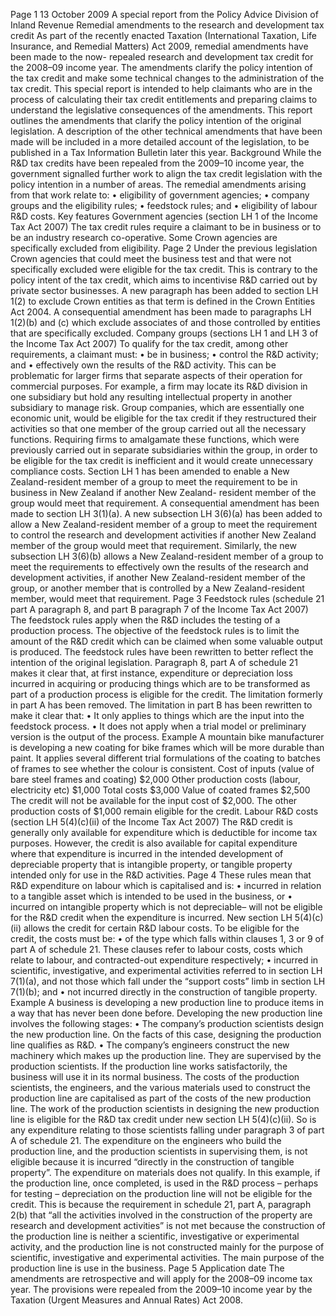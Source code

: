 Page 1 13 October 2009 A special report from the Policy Advice Division of Inland Revenue Remedial amendments to the research and development tax credit As part of the recently enacted Taxation (International Taxation, Life Insurance, and Remedial Matters) Act 2009, remedial amendments have been made to the now- repealed research and development tax credit for the 2008–09 income year. The amendments clarify the policy intention of the tax credit and make some technical changes to the administration of the tax credit. This special report is intended to help claimants who are in the process of calculating their tax credit entitlements and preparing claims to understand the legislative consequences of the amendments. This report outlines the amendments that clarify the policy intention of the original legislation. A description of the other technical amendments that have been made will be included in a more detailed account of the legislation, to be published in a Tax Information Bulletin later this year. Background While the R&D tax credits have been repealed from the 2009–10 income year, the government signalled further work to align the tax credit legislation with the policy intention in a number of areas. The remedial amendments arising from that work relate to: • eligibility of government agencies; • company groups and the eligibility rules; • feedstock rules; and • eligibility of labour R&D costs. Key features Government agencies (section LH 1 of the Income Tax Act 2007) The tax credit rules require a claimant to be in business or to be an industry research co-operative. Some Crown agencies are specifically excluded from eligibility. Page 2 Under the previous legislation Crown agencies that could meet the business test and that were not specifically excluded were eligible for the tax credit. This is contrary to the policy intent of the tax credit, which aims to incentivise R&D carried out by private sector businesses. A new paragraph has been added to section LH 1(2) to exclude Crown entities as that term is defined in the Crown Entities Act 2004. A consequential amendment has been made to paragraphs LH 1(2)(b) and (c) which exclude associates of and those controlled by entities that are specifically excluded. Company groups (sections LH 1 and LH 3 of the Income Tax Act 2007) To qualify for the tax credit, among other requirements, a claimant must: • be in business; • control the R&D activity; and • effectively own the results of the R&D activity. This can be problematic for larger firms that separate aspects of their operation for commercial purposes. For example, a firm may locate its R&D division in one subsidiary but hold any resulting intellectual property in another subsidiary to manage risk. Group companies, which are essentially one economic unit, would be eligible for the tax credit if they restructured their activities so that one member of the group carried out all the necessary functions. Requiring firms to amalgamate these functions, which were previously carried out in separate subsidiaries within the group, in order to be eligible for the tax credit is inefficient and it would create unnecessary compliance costs. Section LH 1 has been amended to enable a New Zealand-resident member of a group to meet the requirement to be in business in New Zealand if another New Zealand- resident member of the group would meet that requirement. A consequential amendment has been made to section LH 3(1)(a). A new subsection LH 3(6)(a) has been added to allow a New Zealand-resident member of a group to meet the requirement to control the research and development activities if another New Zealand member of the group would meet that requirement. Similarly, the new subsection LH 3(6)(b) allows a New Zealand-resident member of a group to meet the requirements to effectively own the results of the research and development activities, if another New Zealand-resident member of the group, or another member that is controlled by a New Zealand-resident member, would meet that requirement. Page 3 Feedstock rules (schedule 21 part A paragraph 8, and part B paragraph 7 of the Income Tax Act 2007) The feedstock rules apply when the R&D includes the testing of a production process. The objective of the feedstock rules is to limit the amount of the R&D credit which can be claimed when some valuable output is produced. The feedstock rules have been rewritten to better reflect the intention of the original legislation. Paragraph 8, part A of schedule 21 makes it clear that, at first instance, expenditure or depreciation loss incurred in acquiring or producing things which are to be transformed as part of a production process is eligible for the credit. The limitation formerly in part A has been removed. The limitation in part B has been rewritten to make it clear that: • It only applies to things which are the input into the feedstock process. • It does not apply when a trial model or preliminary version is the output of the process. Example A mountain bike manufacturer is developing a new coating for bike frames which will be more durable than paint. It applies several different trial formulations of the coating to batches of frames to see whether the colour is consistent. Cost of inputs (value of bare steel frames and coating) $2,000 Other production costs (labour, electricity etc) $1,000 Total costs $3,000 Value of coated frames $2,500 The credit will not be available for the input cost of $2,000. The other production costs of $1,000 remain eligible for the credit. Labour R&D costs (section LH 5(4)(c)(ii) of the Income Tax Act 2007) The R&D credit is generally only available for expenditure which is deductible for income tax purposes. However, the credit is also available for capital expenditure where that expenditure is incurred in the intended development of depreciable property that is intangible property, or tangible property intended only for use in the R&D activities. Page 4 These rules mean that R&D expenditure on labour which is capitalised and is: • incurred in relation to a tangible asset which is intended to be used in the business, or • incurred on intangible property which is not depreciable– will not be eligible for the R&D credit when the expenditure is incurred. New section LH 5(4)(c)(ii) allows the credit for certain R&D labour costs. To be eligible for the credit, the costs must be: • of the type which falls within clauses 1, 3 or 9 of part A of schedule 21. These clauses refer to labour costs, costs which relate to labour, and contracted-out expenditure respectively; • incurred in scientific, investigative, and experimental activities referred to in section LH 7(1)(a), and not those which fall under the “support costs” limb in section LH 7(1)(b); and • not incurred directly in the construction of tangible property. Example A business is developing a new production line to produce items in a way that has never been done before. Developing the new production line involves the following stages: • The company’s production scientists design the new production line. On the facts of this case, designing the production line qualifies as R&D. • The company’s engineers construct the new machinery which makes up the production line. They are supervised by the production scientists. If the production line works satisfactorily, the business will use it in its normal business. The costs of the production scientists, the engineers, and the various materials used to construct the production line are capitalised as part of the costs of the new production line. The work of the production scientists in designing the new production line is eligible for the R&D tax credit under new section LH 5(4)(c)(ii). So is any expenditure relating to those scientists falling under paragraph 3 of part A of schedule 21. The expenditure on the engineers who build the production line, and the production scientists in supervising them, is not eligible because it is incurred “directly in the construction of tangible property”. The expenditure on materials does not qualify. In this example, if the production line, once completed, is used in the R&D process – perhaps for testing – depreciation on the production line will not be eligible for the credit. This is because the requirement in schedule 21, part A, paragraph 2(b) that “all the activities involved in the construction of the property are research and development activities” is not met because the construction of the production line is neither a scientific, investigative or experimental activity, and the production line is not constructed mainly for the purpose of scientific, investigative and experimental activities. The main purpose of the production line is use in the business. Page 5 Application date The amendments are retrospective and will apply for the 2008–09 income tax year. The provisions were repealed from the 2009–10 income year by the Taxation (Urgent Measures and Annual Rates) Act 2008.